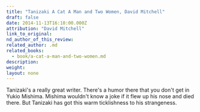 ```yaml
---
title: "Tanizaki A Cat A Man and Two Women, David Mitchell"
draft: false
date: 2014-11-13T16:10:00.000Z
attribution: "David Mitchell"
link_to_original:
nd_author_of_this_review:
related_author: .md
related_books:
  - book/a-cat-a-man-and-two-women.md
description:
weight:
layout: none
---
```

Tanizaki's a really great writer. There's a humor there that you don't get in Yukio Mishima. Mishima wouldn't know a joke if it flew up his nose and died there. But Tanizaki has got this warm ticklishness to his strangeness.

